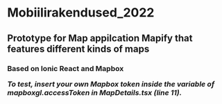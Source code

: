 # Mobiilirakendused_2022

<h2> Prototype for Map appilcation <b>Mapify</b> that features different kinds of maps</h2>
<h3> Based on <b>Ionic React</b> and <b>Mapbox</b>
  
  <i>To test, insert your own Mapbox token inside the variable of mapboxgl.accessToken in MapDetails.tsx (line 11).</i>
